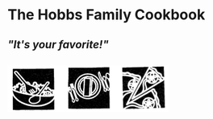 # The Hobbs Family Cookbook

## *"It's your favorite!"*

## ![It's your favorite!](TheHobbsFamilyCookbook.png "It's your favorite!")
